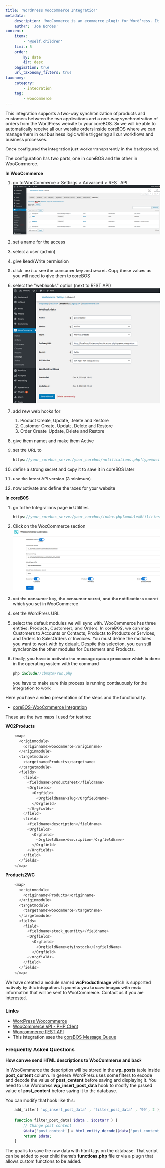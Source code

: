 ```yaml
---
title: 'WordPress Woocommerce Integration'
metadata:
    description: 'WooCommerce is an ecommerce plugin for WordPress. It makes creating and managing an online store simple, with reasonable levels of flexibility and several vital features such as inventory and tax management, secure payments, and shipping integration.'
    author: 'Joe Bordes'
content:
    items:
        - '@self.children'
    limit: 5
    order:
        by: date
        dir: desc
    pagination: true
    url_taxonomy_filters: true
taxonomy:
    category:
        - integration
    tag:
        - woocommerce 
---
```


This integration supports a two-way synchronization of products and
customers between the two applications and a one-way synchronization of
orders from the WordPress website to your coreBOS. So we will be able to
automatically receive all our website orders inside coreBOS where we can
manage them in our business logic while triggering all our workflows and
business processes.

Once configured the integration just works transparently in the
background.

The configuration has two parts, one in coreBOS and the other in
WooCommerce.

**In WooCommerce**

1.  go to WooCommerce &gt; Settings &gt; Advanced &gt; REST API
    ![](woocommercerestapi1.png?width=100%)

2.  set a name for the access
3.  select a user (admin)
4.  give Read/Write permission
5.  click next to see the consumer key and secret. Copy these values as
    you will need to give them to coreBOS
6.  select the "webhooks" option (next to REST API)
   ![](woocommercenot.png?width=90%)

7.  add new web hooks for
    1.  Product Create, Update, Delete and Restore
    2.  Customer Create, Update, Delete and Restore
    3.  Order Create, Update, Delete and Restore
8.  give them names and make them Active
9.  set the URL to
    ```php
    https://your_corebos_server/your_corebos/notifications.php?type=wcintegration
    ```
10. define a strong secret and copy it to save it in coreBOS later
11. use the latest API version (3 minimum)
12. now activate and define the taxes for your website

**In coreBOS**

1.  go to the Integrations page in Utilities
    ```php
    https://your_corebos_server/your_corebos/index.php?module=Utilities&action=index
    ```
2.  Click on the WooCommerce section
    ![](cbwoocommerceconfig.png?width=100%)

3.  set the consumer key, the consumer secret, and the notifications
    secret which you set in WooCommerce
4.  set the WordPress URL
5.  select the default modules we will sync with. WooCommerce has three
    entities: Products, Customers, and Orders. In coreBOS, we can map
    Customers to Accounts or Contacts, Products to Products or Services,
    and Orders to SalesOrders or Invoices. You must define the modules
    you want to work with by default. Despite this selection, you can
    still synchronize the other modules for Customers and Products.
6.  finally, you have to activate the message queue processor which is
    done in the operating system with the command
    ```php 
    php include//cbmqtm/run.php
    ``` 
    you have to make sure this process is
    running continuously for the integration to work

Here you have a video presentation of the steps and the functionality.

* <a href="https://www.youtube.com/watch?v=eUhGmZK4zlQ&t=30s">coreBOS-WooCommerce Integration</a>



These are the two maps I used for testing:

**WC2Products**

```php
    <map>
      <originmodule>
        <originname>woocommerce</originname>
      </originmodule>
      <targetmodule>
        <targetname>Products</targetname>
      </targetmodule>
      <fields>
        <field>
          <fieldname>productsheet</fieldname>
          <Orgfields>
            <Orgfield>
              <OrgfieldName>slug</OrgfieldName>
            </Orgfield>
          </Orgfields>
        </field>
        <field>
          <fieldname>description</fieldname>
          <Orgfields>
            <Orgfield>
              <OrgfieldName>description</OrgfieldName>
            </Orgfield>
          </Orgfields>
        </field>
      </fields>
    </map>
```

**Products2WC**
```php
    <map>
      <originmodule>
        <originname>Products</originname>
      </originmodule>
      <targetmodule>
        <targetname>woocommerce</targetname>
      </targetmodule>
      <fields>
        <field>
          <fieldname>stock_quantity</fieldname>
          <Orgfields>
            <Orgfield>
              <OrgfieldName>qtyinstock</OrgfieldName>
            </Orgfield>
          </Orgfields>
        </field>
      </fields>
    </map>
```

<div class="notices blue">
We have created a module named <strong>wcProductImage</strong> which is supported natively by this integration. It permits you to save images with meta information that will be sent to WooCommerce. Contact us if you are interested.
</div>

### Links

-   [WordPress Woocommerce](https://woocommerce.com/)
-   [WooCommerce API - PHP
    Client](https://github.com/woocommerce/wc-api-php)
-   [Woocommerce REST
    API](http://woocommerce.github.io/woocommerce-rest-api-docs/?php)
-   This integration uses the [coreBOS Message
    Queue](http://localhost/coreBOSDocumentation/developer-guide/architecture-concepts/corebos_mqtm)

### Frequently Asked Questions


<strong> How can we send HTML descriptions to WooCommerce and back </strong>

In WooCommerce the description will be stored in the **wp\_posts** table
inside **post\_content** column. In general WordPress uses some filters
to encode and decode the value of **post\_content** before saving and
displaying it. You need to use Wordpress **wp\_insert\_post\_data** hook
to modify the passed value of **post\_content** before saving it to the
database.

You can modify that hook like this:

```php
    add_filter( 'wp_insert_post_data' , 'filter_post_data' , '99', 2 );

    function filter_post_data( $data , $postarr ) {
        // Change post content
        $data['post_content'] = html_entity_decode($data['post_content']);
        return $data;
    }
```


The goal is to save the raw data with html tags on the database. That
script can be added to your child theme’s **functions.php** file or via
a plugin that allows custom functions to be added.
